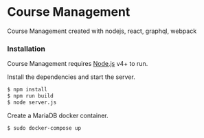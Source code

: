 # Course Management

Course Management created with nodejs, react, graphql, webpack

### Installation

Course Management requires [Node.js](https://nodejs.org/) v4+ to run.

Install the dependencies and start the server.

```sh
$ npm install
$ npm run build
$ node server.js
```
Create a MariaDB docker container.
```sh
$ sudo docker-compose up
```
